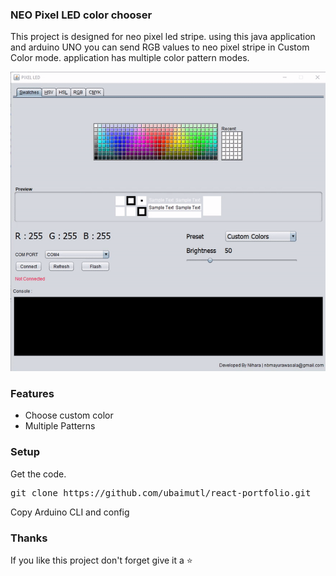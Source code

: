 ### NEO Pixel LED color chooser  

This project is designed for neo pixel led stripe. using this java application and arduino UNO 
you can send RGB values to neo pixel stripe in Custom Color mode. application has multiple color pattern modes. 

![react portfoiio](images/demo.gif)


### Features

- Choose custom color
- Multiple Patterns


### Setup

Get the code.

 <pre>git clone https://github.com/ubaimutl/react-portfolio.git</pre>
 
Copy Arduino CLI and config

### Thanks
If you like this project don't forget give it a ⭐ 
 


